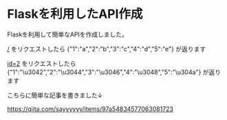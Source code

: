 # Flaskを利用したAPI作成
Flaskを利用して簡単なAPIを作成しました。

[/](https://sayyyyyy.pythonanywhere.com/)
をリクエストしたら
{"1":"a","2":"b","3":"c","4":"d","5":"e"}
が返ります

[id=2](https://sayyyyyy.pythonanywhere.com/id=2)
をリクエストしたら
{"1":"\u3042","2":"\u3044","3":"\u3046","4":"\u3048","5":"\u304a"}
が返ります

こちらに簡単な記事を書きました↓

<https://qiita.com/sayyyyyy/items/97a54834577063081723>
